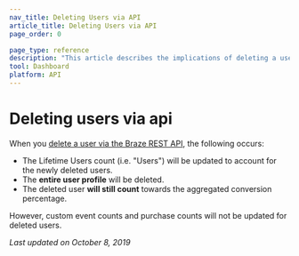 ```yaml
---
nav_title: Deleting Users via API
article_title: Deleting Users via API
page_order: 0

page_type: reference
description: "This article describes the implications of deleting a user profile via the Braze REST API."
tool: Dashboard
platform: API
---
```


# Deleting users via api

When you [delete a user via the Braze REST API]({{site.baseurl}}/api/endpoints/user_data/#user-delete-endpoint), the following occurs:

- The Lifetime Users count (i.e. "Users") will be updated to account for the newly deleted users.	
- The __entire user profile__ will be deleted.	
- The deleted user __will still count__ towards the aggregated conversion percentage.	

However, custom event counts and purchase counts will not be updated for deleted users.	

_Last updated on October 8, 2019_